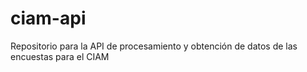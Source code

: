 # ciam-api
Repositorio para la API de procesamiento y obtención de datos de las encuestas para el CIAM

